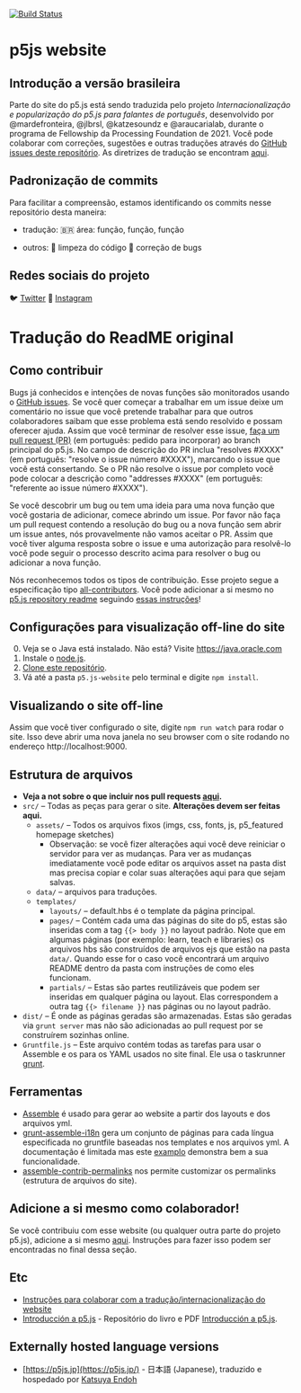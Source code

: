 [![Build Status](https://travis-ci.com/processing/p5.js-website.svg?branch=master)](https://travis-ci.com/processing/p5.js-website)

# p5js website

## Introdução a versão brasileira

Parte do site do p5.js está sendo traduzida pelo projeto *Internacionalização e popularização do p5.js para falantes de português*, desenvolvido por @mardefronteira, @jlbrsl, @katzesoundz e @araucarialab, durante o programa de Fellowship da Processing Foundation de 2021. Você pode colaborar com correções, sugestões e outras traduções através do [GitHub issues deste repositório](https://github.com/araucarialab/p5.js-website/issues). As diretrizes de tradução se encontram [aqui](https://github.com/araucarialab/p5.js-website/issues/1#issue-948080732).

## Padronização de commits

Para facilitar a compreensão, estamos identificando os commits nesse repositório desta maneira:
- tradução:
🇧🇷 área: função, função, função

- outros:
🚮 limpeza do código
🐛 correção de bugs

## Redes sociais do projeto

🐦 [Twitter](https://twitter.com/p5jsbrasil)
📸 [Instagram](https://instagram.com/p5jsbrasil)


# Tradução do ReadME original

## Como contribuir

Bugs já conhecidos e intenções de novas funções são monitorados usando o [GitHub issues](https://github.com/processing/p5.js-website/issues). Se você quer começar a trabalhar em um issue deixe um comentário no issue que você pretende trabalhar para que outros colaboradores saibam que esse problema está sendo resolvido e possam oferecer ajuda. Assim que você terminar de resolver esse issue, [faça um pull request (PR)](https://github.com/processing/p5.js/blob/main/contributor_docs/preparing_a_pull_request.md) (em português: pedido para incorporar) ao branch principal do p5.js. No campo de descrição do PR inclua "resolves #XXXX" (em português: "resolve o issue número #XXXX"), marcando o issue que você está consertando. Se o PR não resolve o issue por completo você pode colocar a descrição como "addresses #XXXX" (em português: "referente ao issue número #XXXX").

Se você descobrir um bug ou tem uma ideia para uma nova função que você gostaria de adicionar, comece abrindo um issue. Por favor não faça um pull request contendo a resolução do bug ou a nova função sem abrir um issue antes, nós provavelmente não vamos aceitar o PR. Assim que você tiver alguma resposta sobre o issue e uma autorização para resolvê-lo você pode seguir o processo descrito acima para resolver o bug ou adicionar a nova função.

Nós reconhecemos todos os tipos de contribuição. Esse projeto segue a especificação tipo [all-contributors](https://github.com/kentcdodds/all-contributors). Você pode adicionar a si mesmo no [p5.js repository readme](https://github.com/processing/p5.js/blob/main/README.md#contributors) seguindo [essas instruções](https://github.com/processing/p5.js/issues/2309)!


## Configurações para visualização off-line do site

0. Veja se o Java está instalado. Não está? Visite https://java.oracle.com
1. Instale o [node.js](https://nodejs.org/en/download/).
2. [Clone este repositório](https://help.github.com/articles/cloning-a-repository/).
3. Vá até a pasta `p5.js-website` pelo terminal e digite `npm install`.

## Visualizando o site off-line

Assim que você tiver configurado o site, digite `npm run watch` para rodar o site. Isso deve abrir uma nova janela no seu browser com o site rodando no endereço http://localhost:9000.

## Estrutura de arquivos

* __Veja a not sobre o que incluir nos pull requests [aqui](https://github.com/processing/p5.js/blob/main/contributor_docs/preparing_a_pull_request.md).__
* `src/` – Todas as peças para gerar o site. __Alterações devem ser feitas aqui.__
  * `assets/` – Todos os arquivos fixos (imgs, css, fonts, js, p5_featured homepage sketches)
    * Observação: se você fizer alterações aqui você deve reiniciar o servidor para ver as mudanças. Para ver as mudanças imediatamente você pode editar os arquivos asset na pasta dist mas precisa copiar e colar suas alterações aqui para que sejam salvas.
  * `data/` – arquivos para traduções.
  * `templates/`
    * `layouts/` – default.hbs é o template da página principal.
    * `pages/` – Contém cada uma das páginas do site do p5, estas são inseridas com a tag `{{> body }}` no layout padrão. Note que em algumas páginas (por exemplo: learn, teach e libraries) os arquivos hbs são construídos de arquivos ejs que estão na pasta `data/`. Quando esse for o caso você encontrará um arquivo README dentro da pasta com instruções de como eles funcionam.
    * `partials/` – Estas são partes reutilizáveis que podem ser inseridas em qualquer página ou layout. Elas correspondem a outra tag `{{> filename }}` nas páginas ou no layout padrão.
* `dist/` – É onde as páginas geradas são armazenadas. Estas são geradas via `grunt server` mas não são adicionadas ao pull request por se construírem sozinhas online.
* `Gruntfile.js` – Este arquivo contém todas as tarefas para usar o Assemble e os para os YAML usados no site final. Ele usa o taskrunner [grunt](http://gruntjs.com/).

## Ferramentas

* [Assemble](http://assemble.io/) é usado para gerar ao website a partir dos layouts e dos arquivos yml.
* [grunt-assemble-i18n](https://github.com/assemble/grunt-assemble-i18n) gera um conjunto de páginas para cada língua especificada no gruntfile baseadas nos templates e nos arquivos yml. A documentação é limitada mas este [examplo](https://github.com/LaurentGoderre/i18n-demo) demonstra bem a sua funcionalidade.
* [assemble-contrib-permalinks](https://github.com/assemble/assemble-permalinks) nos permite customizar os permalinks (estrutura de arquivos do site).

## Adicione a si mesmo como colaborador!

Se você contribuiu com esse website (ou qualquer outra parte do projeto p5.js), adicione a si mesmo [aqui](https://github.com/processing/p5.js#contributors). Instruções para fazer isso podem ser encontradas no final dessa seção.

## Etc
* [Instruções para colaborar com a tradução/internacionalização do website](https://github.com/processing/p5.js-website/blob/main/contributor_docs/i18n_contribution.md)
* [Introducción a p5.js](https://github.com/processing/p5.js-getting-started-es) - Repositório do livro e PDF [Introducción a p5.js](http://p5js.org/books/).

## Externally hosted language versions
* [https://p5js.jp](https://p5js.jp/) - 日本語 (Japanese), traduzido e hospedado por [Katsuya Endoh](https://enkatsu.org/)
